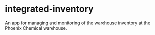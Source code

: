 # integrated-inventory
An app for managing and monitoring of the warehouse inventory at the Phoenix Chemical warehouse. 
